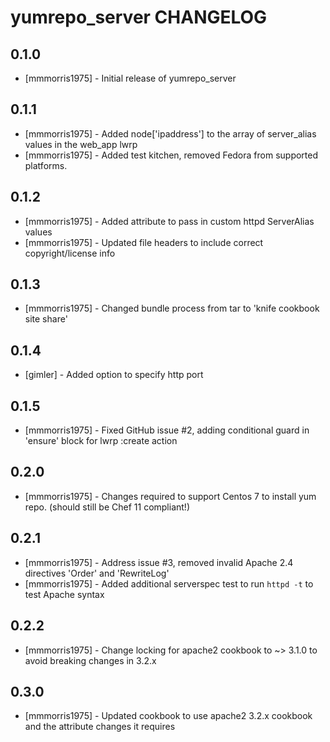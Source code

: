 yumrepo_server CHANGELOG
=========================

0.1.0
-----
- [mmmorris1975] - Initial release of yumrepo_server

0.1.1
-----
- [mmmorris1975] - Added node['ipaddress'] to the array of server_alias values in the web_app lwrp
- [mmmorris1975] - Added test kitchen, removed Fedora from supported platforms.

0.1.2
-----
- [mmmorris1975] - Added attribute to pass in custom httpd ServerAlias values
- [mmmorris1975] - Updated file headers to include correct copyright/license info

0.1.3
-----
- [mmmorris1975] - Changed bundle process from tar to 'knife cookbook site share'

0.1.4
-----
- [gimler] - Added option to specify http port 

0.1.5
-----
- [mmmorris1975] - Fixed GitHub issue #2, adding conditional guard in 'ensure' block for lwrp :create action

0.2.0
-----
- [mmmorris1975] - Changes required to support Centos 7 to install yum repo. (should still be Chef 11 compliant!)

0.2.1
-----
- [mmmorris1975] - Address issue #3, removed invalid Apache 2.4 directives 'Order' and 'RewriteLog'
- [mmmorris1975] - Added additional serverspec test to run `httpd -t` to test Apache syntax

0.2.2
-----
- [mmmorris1975] - Change locking for apache2 cookbook to ~> 3.1.0 to avoid breaking changes in 3.2.x

0.3.0
-----
- [mmmorris1975] - Updated cookbook to use apache2 3.2.x cookbook and the attribute changes it requires
